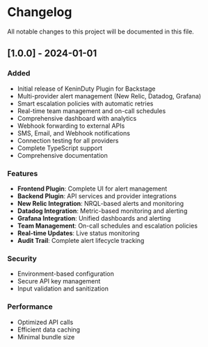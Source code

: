 # Changelog

All notable changes to this project will be documented in this file.

## [1.0.0] - 2024-01-01

### Added
- Initial release of KeninDuty Plugin for Backstage
- Multi-provider alert management (New Relic, Datadog, Grafana)
- Smart escalation policies with automatic retries
- Real-time team management and on-call schedules
- Comprehensive dashboard with analytics
- Webhook forwarding to external APIs
- SMS, Email, and Webhook notifications
- Connection testing for all providers
- Complete TypeScript support
- Comprehensive documentation

### Features
- **Frontend Plugin**: Complete UI for alert management
- **Backend Plugin**: API services and provider integrations
- **New Relic Integration**: NRQL-based alerts and monitoring
- **Datadog Integration**: Metric-based monitoring and alerting
- **Grafana Integration**: Unified dashboards and alerting
- **Team Management**: On-call schedules and escalation policies
- **Real-time Updates**: Live status monitoring
- **Audit Trail**: Complete alert lifecycle tracking

### Security
- Environment-based configuration
- Secure API key management
- Input validation and sanitization

### Performance
- Optimized API calls
- Efficient data caching
- Minimal bundle size